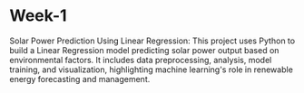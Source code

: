 # Week-1
Solar Power Prediction Using Linear Regression: This project uses Python to build a Linear Regression model predicting solar power output based on environmental factors. It includes data preprocessing, analysis, model training, and visualization, highlighting machine learning's role in renewable energy forecasting and management.
